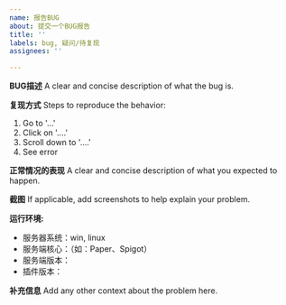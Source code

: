 ```yaml
---
name: 报告BUG
about: 提交一个BUG报告
title: ''
labels: bug, 疑问/待复现
assignees: ''

---
```


**BUG描述**
A clear and concise description of what the bug is.

**复现方式**
Steps to reproduce the behavior:

1. Go to '...'
2. Click on '....'
3. Scroll down to '....'
4. See error

**正常情况的表现**
A clear and concise description of what you expected to happen.

**截图**
If applicable, add screenshots to help explain your problem.

**运行环境:**

- 服务器系统：win, linux
- 服务端核心：（如：Paper、Spigot）
- 服务端版本：
- 插件版本：

**补充信息**
Add any other context about the problem here.
